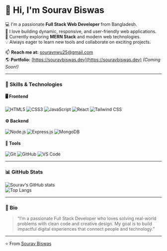 # 👋 Hi, I'm Sourav Biswas  

💻 I'm a passionate **Full Stack Web Developer** from Bangladesh.  
🚀 I love building dynamic, responsive, and user-friendly web applications.  
🌱 Currently exploring **MERN Stack** and modern web technologies.  
💡 Always eager to learn new tools and collaborate on exciting projects.  

📫 **Reach me at:** [souravnwu25@gmail.com](mailto:souravnwu25@gmail.com)  
🌎 **Portfolio:** [https://souravbiswas.dev](https://souravbiswas.dev) *(Coming Soon!)*  

---

### 🧠 Skills & Technologies  

#### 🖥️ Frontend  
![HTML5](https://img.shields.io/badge/HTML5-E34F26?style=for-the-badge&logo=html5&logoColor=white)
![CSS3](https://img.shields.io/badge/CSS3-1572B6?style=for-the-badge&logo=css3&logoColor=white)
![JavaScript](https://img.shields.io/badge/JavaScript-F7DF1E?style=for-the-badge&logo=javascript&logoColor=black)
![React](https://img.shields.io/badge/React-61DAFB?style=for-the-badge&logo=react&logoColor=black)
![Tailwind CSS](https://img.shields.io/badge/TailwindCSS-38B2AC?style=for-the-badge&logo=tailwind-css&logoColor=white)

#### ⚙️ Backend  
![Node.js](https://img.shields.io/badge/Node.js-43853D?style=for-the-badge&logo=node.js&logoColor=white)
![Express.js](https://img.shields.io/badge/Express.js-404D59?style=for-the-badge)
![MongoDB](https://img.shields.io/badge/MongoDB-4EA94B?style=for-the-badge&logo=mongodb&logoColor=white)

#### 🧰 Tools  
![Git](https://img.shields.io/badge/Git-F05033?style=for-the-badge&logo=git&logoColor=white)
![GitHub](https://img.shields.io/badge/GitHub-100000?style=for-the-badge&logo=github&logoColor=white)
![VS Code](https://img.shields.io/badge/VS%20Code-0078D4?style=for-the-badge&logo=visual%20studio%20code&logoColor=white)

---

### 📊 GitHub Stats  

![Sourav's GitHub stats](https://github-readme-stats.vercel.app/api?username=sagor233&show_icons=true&theme=tokyonight)  
![Top Langs](https://github-readme-stats.vercel.app/api/top-langs/?username=sagor233&layout=compact&theme=tokyonight)

---

### 💬 Bio  
> “I’m a passionate Full Stack Developer who loves solving real-world problems with clean code and creative design. My goal is to build impactful digital experiences that connect people and technology.”

---

⭐️ From [Sourav Biswas](https://github.com/sagor233)

